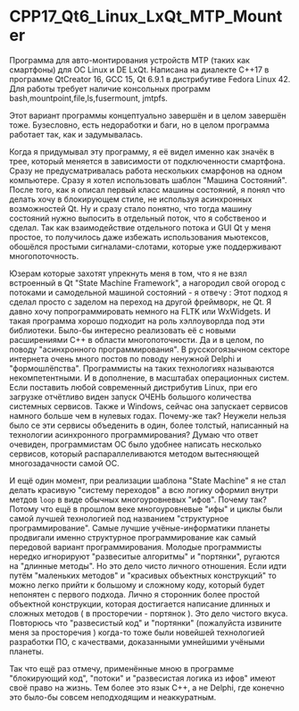 # CPP17_Qt6_Linux_LxQt_MTP_Mounter
Программа для авто-монтирования устройств MTP (таких как смартфоны) для ОС Linux и DE LxQt. Написана на диалекте C++17 в программе QtCreator 16, GCC 15, Qt 6.9.1 в дистрибутиве Fedora Linux 42. Для работы требует наличие консольных программ bash,mountpoint,file,ls,fusermount, jmtpfs.


Этот вариант программы концептуально завершён и в целом завершён тоже. Бузесловно, есть недоработки и баги, но в целом программа работает так, как и задумывалась.

Когда я придумывал эту программу, я её видел именно как значёк в трее, который меняется в зависимости от подключенности смартфона. Сразу не предусматривалась работа нескольких смарфонов на одном компьютере. Сразу я хотел использовать шаблон "Машина Состояний". После того, как я описал первый класс машины состояний, я понял что делать хочу в блокирующем стиле, не используя асинхронных возможностей Qt. Ну и сразу стало понятно, что тогда машину состояний нужно выпосить в отдельный поток, что я собственоо и сделал. Так как взаимодействие отдельного потока и GUI Qt у меня простое, то получилось даже избежать использования мьютексов, обошёлся простыми сигналами-слотами, которые уже поддерживают многопоточность. 

Юзерам которые захотят упрекнуть меня в том, что я не взял встроенный в Qt "State Machine Framework", а нагородил свой огород с потоками и самодельной машиной состояний - я отвечу : 
Этот подход я сделал просто с заделом на переход на другой фреймворк, не Qt. Я давно хочу попрограммировать немного на FLTK или WxWidgets. И такая программа хорошо подходит на роль хэллоуворлда под эти библиотеки. Было-бы интересно реализовать её с новыми расширениями C++  в области многопоточности. Да и в целом, по поводу "асинхронного программирования". В русскогоязычном секторе интернета очень много постов по поводу ненужной Delphi и "формошлёпства". Программисты на таких технологиях называются некомпетентными. И в дополнение, в масштабах операционных систем. Если поставить любой современный дистрибутив Linux, при его загрузке отчётливо виден запуск ОЧЕНЬ большого количества системных сервисов. Также и Windows, сейчас она запускает сервисов намного больше чем в нулевых годах. Почему-же так? Неужели нельзя было се эти сервисы объеденить в один, более толстый, написанный на технологии асинхронного программирования? Думаю что ответ очевиден, программистам ОС было удобнее написать несколько сервисов, который распараллеливаются методом вытесняющей многозадачности самой ОС.

И ещё один момент, при реализации шаблона "State Machine" я не стал делать красивую "систему переходов" а всю логику оформил внутри метдов `loop` в виде обычных многоуровневых "ифов". Почему так? Потому что ещё в прошлом веке многоуровневые "ифы" и циклы были самой лучшей технологией под названием "структурное программирование". Самые лучшие учёные-информатики планеты продвигали именно структурное программирование как самый передовой вариант программирования. Молодые программисты нередко игнорируют "развеситые алгоритмы" и "портянки", ругаются на "длинные методы". Но это дело чисто личного отношения. Если идти путём "маленьких методов" и "красивых объектных конструкций" то можно легко прийти к большому и сложному коду, который будет непонятен с первого подхода. Лично я сторонник более простой объектной конструкции, которая достигается написание длинных и сложных методов ( в просторечии - портянок ). Это дело чистого вкуса. Повторюсь что "развесистый код" и "портянки" (пожалуйста извините меня за просторечия ) когда-то тоже были новейшей технологией разработки ПО, с качествами, доказанными умнейшими учёными планеты. 


Так что ещё раз отмечу, применённые мною в программе "блокирующий код", "потоки" и "развесистая логика из ифов" имеют своё право на жизнь. Тем более это язык C++, а не Delphi, где конечно это было-бы совсем неподходящим и неаккуратным.

